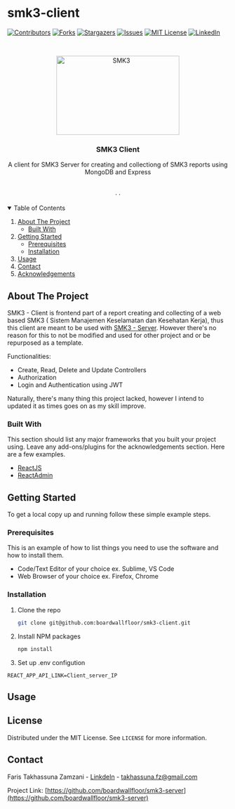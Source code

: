 # smk3-client
<!-- PROJECT SHIELDS -->
<!--
*** I'm using markdown "reference style" links for readability.
*** Reference links are enclosed in brackets [ ] instead of parentheses ( ).
*** See the bottom of this document for the declaration of the reference variables
*** for contributors-url, forks-url, etc. This is an optional, concise syntax you may use.
*** https://www.markdownguide.org/basic-syntax/#reference-style-links
-->
[![Contributors][contributors-shield]][contributors-url]
[![Forks][forks-shield]][forks-url]
[![Stargazers][stars-shield]][stars-url]
[![Issues][issues-shield]][issues-url]
[![MIT License][license-shield]][license-url]
[![LinkedIn][linkedin-shield]][linkedin-url]



<!-- PROJECT LOGO -->
<br />
<p align="center">
  <a href="https://github.com/boardwallfloor/smk3-server">
    <img src="https://i.imgur.com/nZUc8av.png" alt="SMK3" width="280" height="180">
  </a>

  <h3 align="center">SMK3 Client</h3>

  <p align="center">
    A client for SMK3 Server for creating and collectiong of SMK3 reports using MongoDB and Express
    <br />
<!--     <a href="https://github.com/othneildrew/Best-README-Template"><strong>Explore the docs »</strong></a> -->
    <br />
    <br />
<!--     <a href="https://github.com/othneildrew/Best-README-Template">View Demo</a> -->
    ·
<!--     <a href="https://github.com/othneildrew/Best-README-Template/issues">Report Bug</a> -->
    ·
<!--     <a href="https://github.com/othneildrew/Best-README-Template/issues">Request Feature</a> -->
  </p>
</p>



<!-- TABLE OF CONTENTS -->
<details open="open">
  <summary>Table of Contents</summary>
  <ol>
    <li>
      <a href="#about-the-project">About The Project</a>
      <ul>
        <li><a href="#built-with">Built With</a></li>
      </ul>
    </li>
    <li>
      <a href="#getting-started">Getting Started</a>
      <ul>
        <li><a href="#prerequisites">Prerequisites</a></li>
        <li><a href="#installation">Installation</a></li>
      </ul>
    </li>
    <li><a href="#usage">Usage</a></li>
<!--     <li><a href="#roadmap">Roadmap</a></li> -->
<!--     <li><a href="#contributing">Contributing</a></li> -->
<!--     <li><a href="#license">License</a></li> -->
    <li><a href="#contact">Contact</a></li>
    <li><a href="#acknowledgements">Acknowledgements</a></li>
  </ol>
</details>



<!-- ABOUT THE PROJECT -->
## About The Project

<!-- [![Product Name Screen Shot][product-screenshot]](https://example.com) -->

SMK3 - Client is frontend part of a report creating and collecting of a web based SMK3 ( Sistem Manajemen Keselamatan dan Kesehatan Kerja), thus this client are meant to be used with <a href="https://github.com/boardwallfloor/smk3-server">SMK3 - Server</a>. However there's no reason for this to not be modified and used for other project and or be repurposed as a template.

Functionalities:
* Create, Read, Delete and Update Controllers
* Authorization 
* Login and Authentication using JWT

Naturally, there's many thing this project lacked, however I intend to updated it as times goes on as my skill improve.

### Built With

This section should list any major frameworks that you built your project using. Leave any add-ons/plugins for the acknowledgements section. Here are a few examples.
* [ReactJS](https://reactjs.org/)
* [ReactAdmin](https://marmelab.com/react-admin/)

<!-- GETTING STARTED -->
## Getting Started

To get a local copy up and running follow these simple example steps.

### Prerequisites

This is an example of how to list things you need to use the software and how to install them.
* Code/Text Editor of your choice ex. Sublime, VS Code
* Web Browser of your choice ex. Firefox, Chrome

### Installation

1. Clone the repo
   ```sh
   git clone git@github.com:boardwallfloor/smk3-client.git
   ```
2. Install NPM packages
   ```sh
   npm install
   ```
3. Set up .env configution
  ```.env
  REACT_APP_API_LINK=Client_server_IP

  ```




<!-- USAGE EXAMPLES -->
## Usage



<!-- _For more examples, please refer to the [Documentation](https://example.com)_ -->


<!-- LICENSE -->
## License

Distributed under the MIT License. See `LICENSE` for more information.



<!-- CONTACT -->
## Contact
Faris Takhassuna Zamzani - [LinkdeIn](https://www.linkedin.com/in/faris-t-05b348187) - takhassuna.fz@gmail.com

Project Link: [https://github.com/boardwallfloor/smk3-server](https://github.com/boardwallfloor/smk3-server)




<!-- MARKDOWN LINKS & IMAGES -->
<!-- https://www.markdownguide.org/basic-syntax/#reference-style-links -->
[contributors-shield]: https://img.shields.io/github/contributors/boardwallfloor/smk3-server.svg?style=for-the-badge
[contributors-url]: https://github.com/boardwallfloor/smk3-server/graphs/contributors
[forks-shield]: https://img.shields.io/github/forks/boardwallfloor/smk3-server.svg?style=for-the-badge
[forks-url]: https://github.com/othneildrew/smk3-server/network/members
[stars-shield]: https://img.shields.io/github/stars/boardwallfloor/smk3-server.svg?style=for-the-badge
[stars-url]: https://github.com/boardwallfloor/smk3-server/stargazers
[issues-shield]: https://img.shields.io/github/issues/boardwallfloor/smk3-server.svg?style=for-the-badge
[issues-url]: https://github.com/boardwallfloor/smk3-server/issues
[license-shield]: https://img.shields.io/github/license/boardwallfloor/smk3-server.svg?style=for-the-badge
[license-url]: https://github.com/boardwallfloor/smk3-server/blob/master/LICENSE.txt
[linkedin-shield]: https://img.shields.io/badge/-LinkedIn-black.svg?style=for-the-badge&logo=linkedin&colorB=555
[linkedin-url]: https://www.linkedin.com/in/faris-t-05b348187
